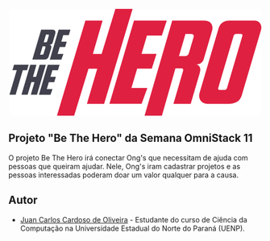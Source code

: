 <p align="center">
  <img src="./frontend/src/assets/logo.svg"/><br/>  
</p>

## Projeto "Be The Hero" da Semana OmniStack 11

O projeto Be The Hero irá conectar Ong's que necessitam de ajuda com pessoas que queiram ajudar.
Nele, Ong's iram cadastrar projetos e as pessoas interessadas poderam doar um valor qualquer para a causa.

## Autor

- [Juan Carlos Cardoso de Oliveira](https://github.com/juanoliveira82) - Estudante do curso de Ciência da Computação na Universidade Estadual do Norte do Paraná (UENP).
